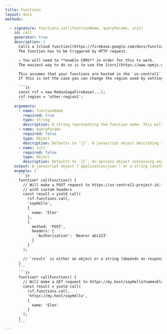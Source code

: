 ```yaml
---
title: Functions
layout: docs
methods:

  - signature: functions.call(functionName, queryParams, init)
    id: call
    generator: true
    description: |
      Calls a [cloud function](https://firebase.google.com/docs/functions/) with the given parameters.
      The function has to be triggered by HTTP request.

      ⚠️ You will need to **enable CORS** in order for this to work.
      The easiest way to do so is to use the [cors](https://www.npmjs.com/package/cors) middleware for express.

      This assumes that your functions are hosted in the `us-central1` region.
      If this is not the case you can change the region used by setting `rsf.region`:

      ```js
      const rsf = new ReduxSagaFirebase(...);
      rsf.region = 'other-region1';
      ```
    arguments:
      - name: functionName
        required: true
        type: String
        description: A string representing the function name. This will be used as a pathname in the https request. Can also be an URL, in that case it is used as is when making the function call.
      - name: queryParams
        required: false
        type: Object
        description: Defaults to `{}`. A javascript object describing the query parameters to use in the http request.
      - name: init
        required: false
        type: Object
        description: Defaults to `{}`. An options object containing any custom settings that you want to apply to the request. Identical to [`fetch`'s argument](https://developer.mozilla.org/en-US/docs/Web/API/WindowOrWorkerGlobalScope/fetch#Parameters).
    output: A javascript object (`application/json`) or a string (anything else) depending on the Content-Type of the response.
    example: |
      ```js
      function* callFunction() {
        // Will make a POST request to https://us-central1-project-id.firebaseapp.com/sayHello?name=Elon
        // with custom headers
        const result = yield call(
          rsf.functions.call,
          'sayHello',
          {
            name: 'Elon'
          },
          {
            method: 'POST',
            headers: {
              'Authorization': 'Bearer abc123'
            }
          }
        );

        // `result` is either an object or a string (depends on response's Content-Type)
      }
      ```
      ```js
      function* callFunction() {
        // Will make a GET request to https://my.host/sayHello?name=Elon
        const result = yield call(
          rsf.functions.call,
          'https://my.host/sayHello',
          {
            name: 'Elon'
          }
        );
      }
      ```
---
```

